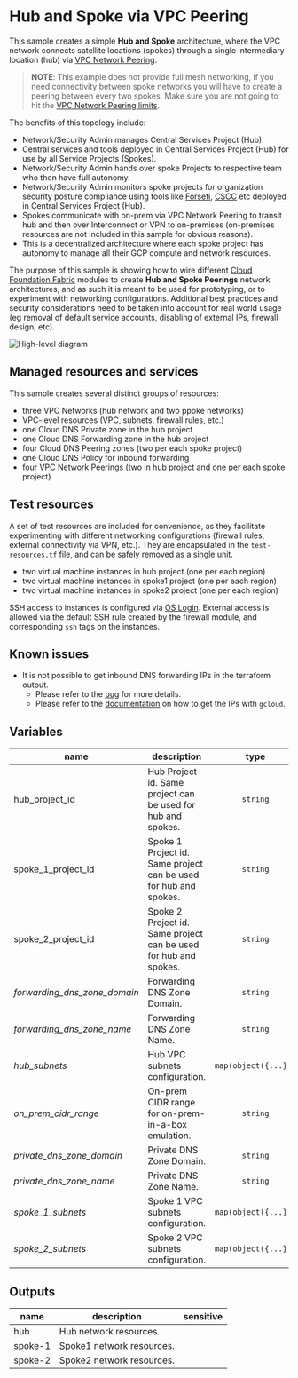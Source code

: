 # Hub and Spoke via VPC Peering

This sample creates a simple **Hub and Spoke** architecture, where the VPC network connects satellite locations (spokes) through a single intermediary location (hub) via [VPC Network Peering](https://cloud.google.com/vpc/docs/vpc-peering). 
> **NOTE**: This example does not provide full mesh networking, if you need connectivity between spoke networks you will have to create a peering between every two spokes. Make sure you are not going to hit the [VPC Network Peering limits](https://cloud.google.com/vpc/docs/quota#vpc-peering). 

The benefits of this topology include:

- Network/Security Admin manages Central Services Project (Hub).
- Central services and tools deployed in Central Services Project (Hub) for use by all Service Projects (Spokes).
- Network/Security Admin hands over spoke Projects to respective team who then have full autonomy.
- Network/Security Admin monitors spoke projects for organization security posture compliance using tools like [Forseti](https://forsetisecurity.org/), [CSCC](https://cloud.google.com/security-command-center/) etc deployed in Central Services Project (Hub).
- Spokes communicate with on-prem via VPC Network Peering to transit hub and then over Interconnect or VPN to on-premises (on-premises resources are not included in this sample for obvious reasons).
- This is a decentralized architecture where each spoke project has autonomy to manage all their GCP compute and network resources.

The purpose of this sample is showing how to wire different [Cloud Foundation Fabric](https://github.com/search?q=topic%3Acft-fabric+org%3Aterraform-google-modules&type=Repositories) modules to create **Hub and Spoke Peerings** network architectures, and as such it is meant to be used for prototyping, or to experiment with networking configurations. Additional best practices and security considerations need to be taken into account for real world usage (eg removal of default service accounts, disabling of external IPs, firewall design, etc).


![High-level diagram](diagram.png "High-level diagram")

## Managed resources and services

This sample creates several distinct groups of resources:

- three VPC Networks (hub network and two ppoke networks)
- VPC-level resources (VPC, subnets, firewall rules, etc.)
- one Cloud DNS Private zone in the hub project
- one Cloud DNS Forwarding zone in the hub project
- four Cloud DNS Peering zones (two per each spoke project)
- one Cloud DNS Policy for inbound forwarding
- four VPC Network Peerings (two in hub project and one per each spoke project)

## Test resources

A set of test resources are included for convenience, as they facilitate experimenting with different networking configurations (firewall rules, external connectivity via VPN, etc.). They are encapsulated in the `test-resources.tf` file, and can be safely removed as a single unit.

- two virtual machine instances in hub project (one per each region) 
- two virtual machine instances in spoke1 project (one per each region) 
- two virtual machine instances in spoke2 project (one per each region) 

SSH access to instances is configured via [OS Login](https://cloud.google.com/compute/docs/oslogin/). External access is allowed via the default SSH rule created by the firewall module, and corresponding `ssh` tags on the instances.

## Known issues
 - It is not possible to get inbound DNS forwarding IPs in the terraform output.
   -  Please refer to the [bug](https://github.com/terraform-providers/terraform-provider-google/issues/3753) for more details.
   -  Please refer to the [documentation](https://cloud.google.com/dns/zones/#creating_a_dns_policy_that_enables_inbound_dns_forwarding) on how to get the IPs with `gcloud`.

<!-- BEGIN TFDOC -->
## Variables

| name | description | type | required | default |
|---|---|:---: |:---:|:---:|
| hub_project_id | Hub Project id. Same project can be used for hub and spokes. | <code title="">string</code> | ✓ |  |
| spoke_1_project_id | Spoke 1 Project id. Same project can be used for hub and spokes. | <code title="">string</code> | ✓ |  |
| spoke_2_project_id | Spoke 2 Project id. Same project can be used for hub and spokes. | <code title="">string</code> | ✓ |  |
| *forwarding_dns_zone_domain* | Forwarding DNS Zone Domain. | <code title="">string</code> |  | <code title="">on-prem.local.</code> |
| *forwarding_dns_zone_name* | Forwarding DNS Zone Name. | <code title="">string</code> |  | <code title="">on-prem-local</code> |
| *hub_subnets* | Hub VPC subnets configuration. | <code title="map&#40;object&#40;&#123;&#10;ip_cidr_range      &#61; string&#10;region             &#61; string&#10;secondary_ip_range &#61; map&#40;string&#41;&#10;&#125;&#41;&#41;">map(object({...}))</code> |  | <code title="&#123;&#10;hub-subnet-a &#61; &#123;&#10;ip_cidr_range      &#61; &#34;10.10.10.0&#47;24&#34;&#10;region             &#61; &#34;europe-west1&#34;&#10;secondary_ip_range &#61; &#123;&#125;&#10;&#125;&#10;hub-subnet-b &#61; &#123;&#10;ip_cidr_range      &#61; &#34;10.10.20.0&#47;24&#34;&#10;region             &#61; &#34;europe-west2&#34;&#10;secondary_ip_range &#61; &#123;&#125;&#10;&#125;&#10;&#125;">...</code> |
| *on_prem_cidr_range* | On-prem CIDR range for on-prem-in-a-box emulation. | <code title="">string</code> |  | <code title="">192.168.192.0/24</code> |
| *private_dns_zone_domain* | Private DNS Zone Domain. | <code title="">string</code> |  | <code title="">gcp.local.</code> |
| *private_dns_zone_name* | Private DNS Zone Name. | <code title="">string</code> |  | <code title="">gcp-local</code> |
| *spoke_1_subnets* | Spoke 1 VPC subnets configuration. | <code title="map&#40;object&#40;&#123;&#10;ip_cidr_range      &#61; string&#10;region             &#61; string&#10;secondary_ip_range &#61; map&#40;string&#41;&#10;&#125;&#41;&#41;">map(object({...}))</code> |  | <code title="&#123;&#10;spoke-1-subnet-a &#61; &#123;&#10;ip_cidr_range      &#61; &#34;10.20.10.0&#47;24&#34;&#10;region             &#61; &#34;europe-west1&#34;&#10;secondary_ip_range &#61; &#123;&#125;&#10;&#125;&#10;spoke-1-subnet-b &#61; &#123;&#10;ip_cidr_range      &#61; &#34;10.20.20.0&#47;24&#34;&#10;region             &#61; &#34;europe-west2&#34;&#10;secondary_ip_range &#61; &#123;&#125;&#10;&#125;&#10;&#125;">...</code> |
| *spoke_2_subnets* | Spoke 2 VPC subnets configuration. | <code title="map&#40;object&#40;&#123;&#10;ip_cidr_range      &#61; string&#10;region             &#61; string&#10;secondary_ip_range &#61; map&#40;string&#41;&#10;&#125;&#41;&#41;">map(object({...}))</code> |  | <code title="&#123;&#10;spoke-2-subnet-a &#61; &#123;&#10;ip_cidr_range      &#61; &#34;10.30.10.0&#47;24&#34;&#10;region             &#61; &#34;europe-west1&#34;&#10;secondary_ip_range &#61; &#123;&#125;&#10;&#125;&#10;spoke-2-subnet-b &#61; &#123;&#10;ip_cidr_range      &#61; &#34;10.30.20.0&#47;24&#34;&#10;region             &#61; &#34;europe-west2&#34;&#10;secondary_ip_range &#61; &#123;&#125;&#10;&#125;&#10;&#125;">...</code> |

## Outputs

| name | description | sensitive |
|---|---|:---:|
| hub | Hub network resources. |  |
| spoke-1 | Spoke1 network resources. |  |
| spoke-2 | Spoke2 network resources. |  |
<!-- END TFDOC -->
